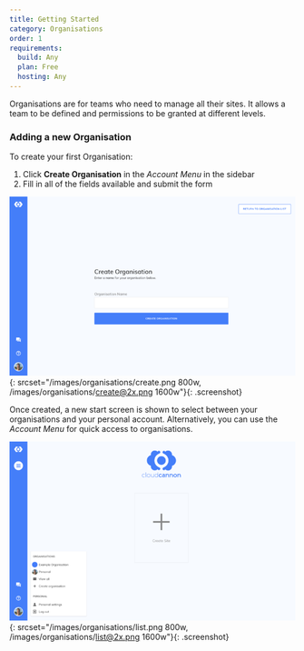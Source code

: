 ```yaml
---
title: Getting Started
category: Organisations
order: 1
requirements:
  build: Any
  plan: Free
  hosting: Any
---
```


Organisations are for teams who need to manage all their sites. It allows a team to be defined and permissions to be granted at different levels.

### Adding a new Organisation

To create your first Organisation:

1. Click **Create Organisation** in the *Account Menu* in the sidebar
2. Fill in all of the fields available and submit the form

![Adding an Organisation Interface](/images/organisations/create.png){: srcset="/images/organisations/create.png 800w, /images/organisations/create@2x.png 1600w"}{: .screenshot}

Once created, a new start screen is shown to select between your organisations and your personal account. Alternatively, you can use the *Account Menu* for quick access to organisations.

![Organisation List Interface](/images/organisations/list.png){: srcset="/images/organisations/list.png 800w, /images/organisations/list@2x.png 1600w"}{: .screenshot}
